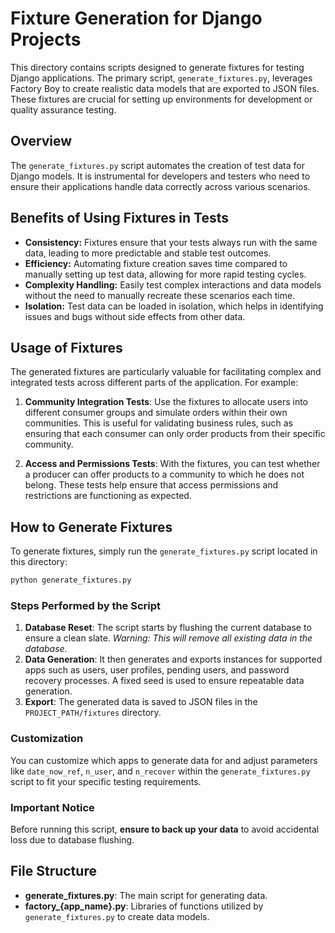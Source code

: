
# Fixture Generation for Django Projects

This directory contains scripts designed to generate fixtures for testing Django applications. The primary script, `generate_fixtures.py`, leverages Factory Boy to create realistic data models that are exported to JSON files. These fixtures are crucial for setting up environments for development or quality assurance testing.

## Overview

The `generate_fixtures.py` script automates the creation of test data for Django models. It is instrumental for developers and testers who need to ensure their applications handle data correctly across various scenarios.

## Benefits of Using Fixtures in Tests

- **Consistency:** Fixtures ensure that your tests always run with the same data, leading to more predictable and stable test outcomes.
- **Efficiency:** Automating fixture creation saves time compared to manually setting up test data, allowing for more rapid testing cycles.
- **Complexity Handling:** Easily test complex interactions and data models without the need to manually recreate these scenarios each time.
- **Isolation:** Test data can be loaded in isolation, which helps in identifying issues and bugs without side effects from other data.

## Usage of Fixtures

The generated fixtures are particularly valuable for facilitating complex and integrated tests across different parts of the application. For example:

1. **Community Integration Tests**: Use the fixtures to allocate users into different consumer groups and simulate orders within their own communities. This is useful for validating business rules, such as ensuring that each consumer can only order products from their specific community.

2. **Access and Permissions Tests**: With the fixtures, you can test whether a producer can offer products to a community to which he does not belong. These tests help ensure that access permissions and restrictions are functioning as expected.

## How to Generate Fixtures

To generate fixtures, simply run the `generate_fixtures.py` script located in this directory:

```bash
python generate_fixtures.py
```

### Steps Performed by the Script

1. **Database Reset**: The script starts by flushing the current database to ensure a clean slate. *Warning: This will remove all existing data in the database.*
2. **Data Generation**: It then generates and exports instances for supported apps such as users, user profiles, pending users, and password recovery processes. A fixed seed is used to ensure repeatable data generation.
3. **Export**: The generated data is saved to JSON files in the `PROJECT_PATH/fixtures` directory.

### Customization

You can customize which apps to generate data for and adjust parameters like `date_now_ref`, `n_user`, and `n_recover` within the `generate_fixtures.py` script to fit your specific testing requirements.

### Important Notice

Before running this script, **ensure to back up your data** to avoid accidental loss due to database flushing.

## File Structure

- **generate_fixtures.py**: The main script for generating data.
- **factory_{app_name}.py**: Libraries of functions utilized by `generate_fixtures.py` to create data models.